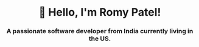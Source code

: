 <h1 align="center">👋 Hello, I'm Romy Patel!</h1>
<p align="center">
<!--   <img width="250" src="https://media.giphy.com/media/jIgXf4hgbHCeKiXpvt/giphy.gif"> -->
</p>
<h3 align="center"> A passionate software developer from India currently living in the US.</h3>

